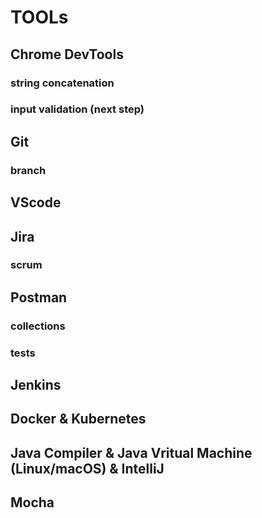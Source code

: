 # TOOLs

## Chrome DevTools
### string concatenation
### input validation (next step)

## Git
### branch

## VScode

## Jira
### scrum

## Postman
### collections
### tests

## Jenkins

## Docker & Kubernetes

## Java Compiler & Java Vritual Machine (Linux/macOS) & IntelliJ

## Mocha
